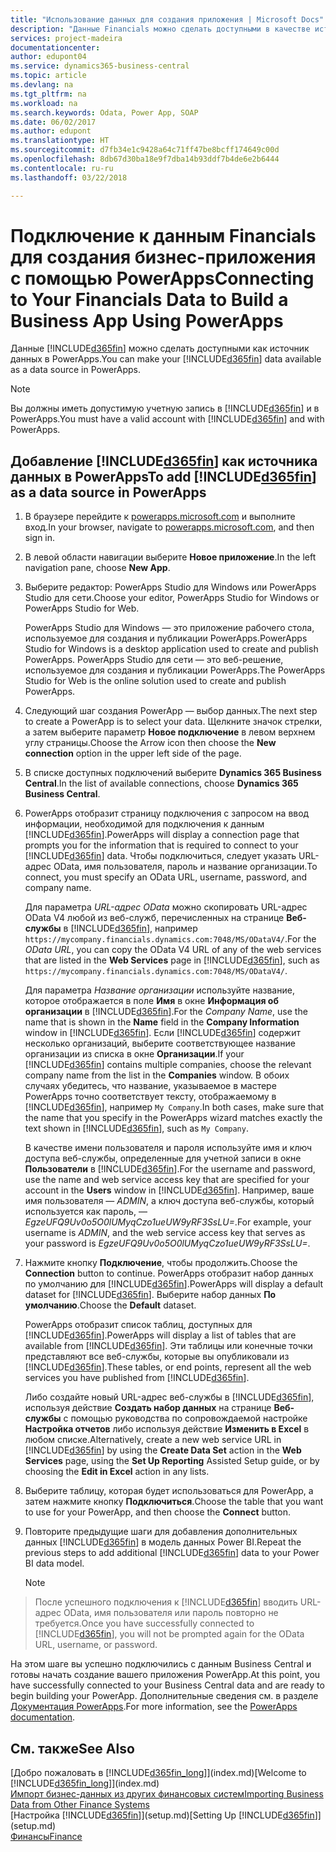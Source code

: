 ```yaml
---
title: "Использование данных для создания приложения | Microsoft Docs"
description: "Данные Financials можно сделать доступными в качестве источника данных и указать URL-адрес OData ваших веб-служб для создания бизнес-приложения с помощью PowerApps."
services: project-madeira
documentationcenter: 
author: edupont04
ms.service: dynamics365-business-central
ms.topic: article
ms.devlang: na
ms.tgt_pltfrm: na
ms.workload: na
ms.search.keywords: Odata, Power App, SOAP
ms.date: 06/02/2017
ms.author: edupont
ms.translationtype: HT
ms.sourcegitcommit: d7fb34e1c9428a64c71ff47be8bcff174649c00d
ms.openlocfilehash: 8db67d30ba18e9f7dba14b93ddf7b4de6e2b6444
ms.contentlocale: ru-ru
ms.lasthandoff: 03/22/2018

---
```

# <a name="connecting-to-your-financials-data-to-build-a-business-app-using-powerapps"></a><span data-ttu-id="0bb80-103">Подключение к данным Financials для создания бизнес-приложения с помощью PowerApps</span><span class="sxs-lookup"><span data-stu-id="0bb80-103">Connecting to Your Financials Data to Build a Business App Using PowerApps</span></span>
<span data-ttu-id="0bb80-104">Данные [!INCLUDE[d365fin](includes/d365fin_md.md)] можно сделать доступными как источник данных в PowerApps.</span><span class="sxs-lookup"><span data-stu-id="0bb80-104">You can make your [!INCLUDE[d365fin](includes/d365fin_md.md)] data available as a data source in PowerApps.</span></span>  

> [!NOTE]  
>   <span data-ttu-id="0bb80-105">Вы должны иметь допустимую учетную запись в [!INCLUDE[d365fin](includes/d365fin_md.md)] и в PowerApps.</span><span class="sxs-lookup"><span data-stu-id="0bb80-105">You must have a valid account with [!INCLUDE[d365fin](includes/d365fin_md.md)] and with PowerApps.</span></span>  

## <a name="to-add-included365finincludesd365finmdmd-as-a-data-source-in-powerapps"></a><span data-ttu-id="0bb80-106">Добавление [!INCLUDE[d365fin](includes/d365fin_md.md)] как источника данных в PowerApps</span><span class="sxs-lookup"><span data-stu-id="0bb80-106">To add [!INCLUDE[d365fin](includes/d365fin_md.md)] as a data source in PowerApps</span></span>
1. <span data-ttu-id="0bb80-107">В браузере перейдите к [powerapps.microsoft.com](https://powerapps.microsoft.com/en-us/) и выполните вход.</span><span class="sxs-lookup"><span data-stu-id="0bb80-107">In your browser, navigate to [powerapps.microsoft.com](https://powerapps.microsoft.com/en-us/), and then sign in.</span></span>
2. <span data-ttu-id="0bb80-108">В левой области навигации выберите **Новое приложение**.</span><span class="sxs-lookup"><span data-stu-id="0bb80-108">In the left navigation pane, choose **New App**.</span></span>
3. <span data-ttu-id="0bb80-109">Выберите редактор: PowerApps Studio для Windows или PowerApps Studio для сети.</span><span class="sxs-lookup"><span data-stu-id="0bb80-109">Choose your editor, PowerApps Studio for Windows or PowerApps Studio for Web.</span></span>

   <span data-ttu-id="0bb80-110">PowerApps Studio для Windows — это приложение рабочего стола, используемое для создания и публикации PowerApps.</span><span class="sxs-lookup"><span data-stu-id="0bb80-110">PowerApps Studio for Windows is a desktop application used to create and publish PowerApps.</span></span> <span data-ttu-id="0bb80-111">PowerApps Studio для сети — это веб-решение, используемое для создания и публикации PowerApps.</span><span class="sxs-lookup"><span data-stu-id="0bb80-111">The PowerApps Studio for Web is the online solution used to create and publish PowerApps.</span></span>
4. <span data-ttu-id="0bb80-112">Следующий шаг создания PowerApp — выбор данных.</span><span class="sxs-lookup"><span data-stu-id="0bb80-112">The next step to create a PowerApp is to select your data.</span></span> <span data-ttu-id="0bb80-113">Щелкните значок стрелки, а затем выберите параметр **Новое подключение** в левом верхнем углу страницы.</span><span class="sxs-lookup"><span data-stu-id="0bb80-113">Choose the Arrow icon then choose the **New connection** option in the upper left side of the page.</span></span>
5. <span data-ttu-id="0bb80-114">В списке доступных подключений выберите **Dynamics 365 Business Central**.</span><span class="sxs-lookup"><span data-stu-id="0bb80-114">In the list of available connections, choose **Dynamics 365 Business Central**.</span></span>
6. <span data-ttu-id="0bb80-115">PowerApps отобразит страницу подключения с запросом на ввод информации, необходимой для подключения к данным [!INCLUDE[d365fin](includes/d365fin_md.md)].</span><span class="sxs-lookup"><span data-stu-id="0bb80-115">PowerApps will display a connection page that prompts you for the information that is required to connect to your [!INCLUDE[d365fin](includes/d365fin_md.md)] data.</span></span> <span data-ttu-id="0bb80-116">Чтобы подключиться, следует указать URL-адрес OData, имя пользователя, пароль и название организации.</span><span class="sxs-lookup"><span data-stu-id="0bb80-116">To connect, you must specify an OData URL, username, password, and company name.</span></span>

   <span data-ttu-id="0bb80-117">Для параметра *URL-адрес OData* можно скопировать URL-адрес OData V4 любой из веб-служб, перечисленных на странице **Веб-службы** в [!INCLUDE[d365fin](includes/d365fin_md.md)], например `https://mycompany.financials.dynamics.com:7048/MS/ODataV4/`.</span><span class="sxs-lookup"><span data-stu-id="0bb80-117">For the *OData URL*, you can copy the OData V4 URL of any of the web services that are listed in the **Web Services** page in [!INCLUDE[d365fin](includes/d365fin_md.md)], such as `https://mycompany.financials.dynamics.com:7048/MS/ODataV4/`.</span></span>  

   <span data-ttu-id="0bb80-118">Для параметра *Название организации* используйте название, которое отображается в поле **Имя** в окне **Информация об организации** в [!INCLUDE[d365fin](includes/d365fin_md.md)].</span><span class="sxs-lookup"><span data-stu-id="0bb80-118">For the *Company Name*, use the name that is shown in the **Name** field in the **Company Information** window in [!INCLUDE[d365fin](includes/d365fin_md.md)].</span></span> <span data-ttu-id="0bb80-119">Если [!INCLUDE[d365fin](includes/d365fin_md.md)] содержит несколько организаций, выберите соответствующее название организации из списка в окне **Организации**.</span><span class="sxs-lookup"><span data-stu-id="0bb80-119">If your [!INCLUDE[d365fin](includes/d365fin_md.md)] contains multiple companies, choose the relevant company name from the list in the **Companies** window.</span></span> <span data-ttu-id="0bb80-120">В обоих случаях убедитесь, что название, указываемое в мастере PowerApps точно соответствует тексту, отображаемому в [!INCLUDE[d365fin](includes/d365fin_md.md)], например `My Company`.</span><span class="sxs-lookup"><span data-stu-id="0bb80-120">In both cases, make sure that the name that you specify in the PowerApps wizard matches exactly the text shown in [!INCLUDE[d365fin](includes/d365fin_md.md)], such as `My Company`.</span></span>

   <span data-ttu-id="0bb80-121">В качестве имени пользователя и пароля используйте имя и ключ доступа веб-службы, определенные для учетной записи в окне **Пользователи** в [!INCLUDE[d365fin](includes/d365fin_md.md)].</span><span class="sxs-lookup"><span data-stu-id="0bb80-121">For the username and password, use the name and web service access key that are specified for your account in the **Users** window in [!INCLUDE[d365fin](includes/d365fin_md.md)].</span></span> <span data-ttu-id="0bb80-122">Например, ваше имя пользователя — *ADMIN*, а ключ доступа веб-службы, который используется как пароль, — *EgzeUFQ9Uv0o5O0lUMyqCzo1ueUW9yRF3SsLU=*.</span><span class="sxs-lookup"><span data-stu-id="0bb80-122">For example, your username is *ADMIN*, and the web service access key that serves as your password is *EgzeUFQ9Uv0o5O0lUMyqCzo1ueUW9yRF3SsLU=*.</span></span>
7. <span data-ttu-id="0bb80-123">Нажмите кнопку **Подключение**, чтобы продолжить.</span><span class="sxs-lookup"><span data-stu-id="0bb80-123">Choose the **Connection** button to continue.</span></span> <span data-ttu-id="0bb80-124">PowerApps отобразит набор данных по умолчанию для [!INCLUDE[d365fin](includes/d365fin_md.md)].</span><span class="sxs-lookup"><span data-stu-id="0bb80-124">PowerApps will display a default dataset for [!INCLUDE[d365fin](includes/d365fin_md.md)].</span></span> <span data-ttu-id="0bb80-125">Выберите набор данных **По умолчанию**.</span><span class="sxs-lookup"><span data-stu-id="0bb80-125">Choose the **Default** dataset.</span></span>

   <span data-ttu-id="0bb80-126">PowerApps отобразит список таблиц, доступных для [!INCLUDE[d365fin](includes/d365fin_md.md)].</span><span class="sxs-lookup"><span data-stu-id="0bb80-126">PowerApps will display a list of tables that are available from [!INCLUDE[d365fin](includes/d365fin_md.md)].</span></span> <span data-ttu-id="0bb80-127">Эти таблицы или конечные точки представляют все веб-службы, которые вы опубликовали из [!INCLUDE[d365fin](includes/d365fin_md.md)].</span><span class="sxs-lookup"><span data-stu-id="0bb80-127">These tables, or end points,  represent all the web services you have published from [!INCLUDE[d365fin](includes/d365fin_md.md)].</span></span>

   <span data-ttu-id="0bb80-128">Либо создайте новый URL-адрес веб-службы в [!INCLUDE[d365fin](includes/d365fin_md.md)], используя действие **Создать набор данных** на странице **Веб-службы** с помощью руководства по сопровождаемой настройке **Настройка отчетов** либо используя действие **Изменить в Excel** в любом списке.</span><span class="sxs-lookup"><span data-stu-id="0bb80-128">Alternatively, create a new web service URL in [!INCLUDE[d365fin](includes/d365fin_md.md)] by using the **Create Data Set** action in the **Web Services** page, using the **Set Up Reporting** Assisted Setup guide, or by choosing the **Edit in Excel** action in any lists.</span></span>
8. <span data-ttu-id="0bb80-129">Выберите таблицу, которая будет использоваться для PowerApp, а затем нажмите кнопку **Подключиться**.</span><span class="sxs-lookup"><span data-stu-id="0bb80-129">Choose the table that you want to use for your PowerApp, and then choose the **Connect** button.</span></span>
9. <span data-ttu-id="0bb80-130">Повторите предыдущие шаги для добавления дополнительных данных [!INCLUDE[d365fin](includes/d365fin_md.md)] в модель данных Power BI.</span><span class="sxs-lookup"><span data-stu-id="0bb80-130">Repeat the previous steps to add additional [!INCLUDE[d365fin](includes/d365fin_md.md)] data to your Power BI data model.</span></span>

   > [!NOTE]  
>    <span data-ttu-id="0bb80-131">После успешного подключения к [!INCLUDE[d365fin](includes/d365fin_md.md)] вводить URL-адрес OData, имя пользователя или пароль повторно не требуется.</span><span class="sxs-lookup"><span data-stu-id="0bb80-131">Once you have successfully connected to [!INCLUDE[d365fin](includes/d365fin_md.md)], you will not be prompted again for the OData URL, username, or password.</span></span>

<span data-ttu-id="0bb80-132">На этом шаге вы успешно подключились с данным Business Central и готовы начать создание вашего приложения PowerApp.</span><span class="sxs-lookup"><span data-stu-id="0bb80-132">At this point, you have successfully connected to your Business Central data and are ready to begin building your PowerApp.</span></span> <span data-ttu-id="0bb80-133">Дополнительные сведения см. в разделе [Документация PowerApps](https://powerapps.microsoft.com/tutorials/getting-started/).</span><span class="sxs-lookup"><span data-stu-id="0bb80-133">For more information, see the [PowerApps documentation](https://powerapps.microsoft.com/tutorials/getting-started/).</span></span>

## <a name="see-also"></a><span data-ttu-id="0bb80-134">См. также</span><span class="sxs-lookup"><span data-stu-id="0bb80-134">See Also</span></span>
<span data-ttu-id="0bb80-135">[Добро пожаловать в [!INCLUDE[d365fin_long](includes/d365fin_long_md.md)]](index.md)</span><span class="sxs-lookup"><span data-stu-id="0bb80-135">[Welcome to [!INCLUDE[d365fin_long](includes/d365fin_long_md.md)]](index.md)</span></span>  
[<span data-ttu-id="0bb80-136">Импорт бизнес-данных из других финансовых систем</span><span class="sxs-lookup"><span data-stu-id="0bb80-136">Importing Business Data from Other Finance Systems</span></span>](upload-data.md)  
<span data-ttu-id="0bb80-137">[Настройка [!INCLUDE[d365fin](includes/d365fin_md.md)]](setup.md)</span><span class="sxs-lookup"><span data-stu-id="0bb80-137">[Setting Up [!INCLUDE[d365fin](includes/d365fin_md.md)]](setup.md)</span></span>  
[<span data-ttu-id="0bb80-138">Финансы</span><span class="sxs-lookup"><span data-stu-id="0bb80-138">Finance</span></span>](finance.md)  

